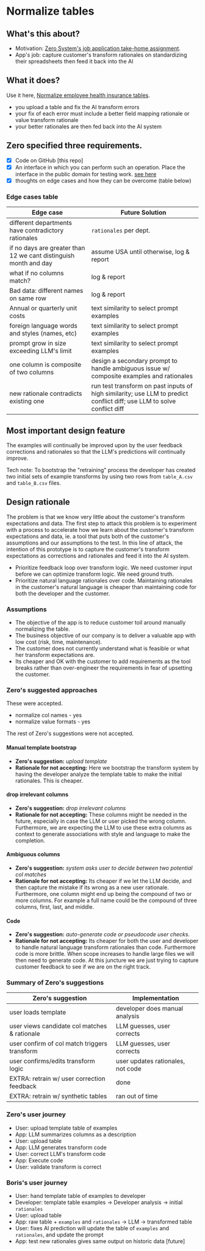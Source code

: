 # Normalize tables

## What's this about?

- Motivation: [Zero System's job application take-home assignment](./docs/zeros_assignment.md).
- App's job: capture customer's transform rationales on standardizing their spreadsheets then feed it back into the AI 

## What it does?

Use it here, [Normalize employee health insurance tables](https://table-normalizer.streamlit.app).

- you upload a table and fix the AI transform errors
- your fix of each error must include a better field mapping rationale or
  value transform rationale
- your better rationales are then fed back into the AI system


## Zero specified three requirements.

- [x] Code on GitHub [this repo]
- [x] An interface in which you can perform such an operation. Place the interface in the
public domain for testing work. [see here](https://table-normalizer.streamlit.app/)
- [x] thoughts on edge cases and how they can be overcome (table below)

### Edge cases table


| Edge case                                             |  Future Solution      |
--------------------------------------------------------|-----------------------|
| different departments have contradictory rationales   | `rationales` per dept. |             
| if no days are greater than 12 we cant distinguish month and day | assume USA until otherwise, log & report |
| what if no columns match?                             | log & report |  
| Bad data: different names on same row                 | log & report |
| Annual or quarterly unit costs                        | text similarity to select prompt examples | 
| foreign language words and styles (names, etc)        | text similarity to select prompt examples |        
| prompt grow in size exceeding LLM's limit             | text similarity to select prompt examples |        
| one column is composite of two columns                | design a secondary prompt to handle ambiguous issue w/ composite examples and rationales |
| new rationale contradicts existing one                | run test transform on past inputs of high similarity; use LLM to predict conflict diff; use LLM to solve conflict diff| 

## Most important design feature

The examples will continually be improved upon by the user feedback corrections
and rationales so that the LLM's predictions will continually improve. 

Tech note: To bootstrap the "retraining" process the developer has created two initial sets of example
transforms by using two rows from `table_A.csv` and `table_B.csv` files. 


## Design rationale

The problem is that we know very little about the customer's transform
expectations and data. The first step to attack this problem is to experiment
with a process to accelerate how we learn about the customer's transform
expectations and data, ie. a tool that puts both of the customer's assumptions and our assumptions to
the test. In this line of attack, the intention of this prototype is to capture
the customer's transform expectations as corrections and rationales and feed it
into the AI system.

- Prioritize feedback loop over transform logic. We need customer input before we can optimize transform logic. We need ground
truth.
- Prioritize natural language rationales over code. Maintaining rationales in the customer's natural language is cheaper than
maintaining code for both the developer and the customer. 


### Assumptions

- The objective of the app is to reduce customer toil around manually
  normalizing the table.
- The business objective of our company is to deliver a valuable app with low cost
  (risk, time, maintenance).
- The customer does not currently understand what is feasible or what her
  transform expectations are.
- Its cheaper and OK with the customer to add requirements as the tool breaks
  rather than over-engineer the requirements in fear of upsetting the customer.


### Zero's suggested approaches

These were accepted.

- normalize col names - yes 
- normalize value formats - yes

The rest of Zero's suggestions were not accepted.

#### Manual template bootstrap

- **Zero's suggestion:** *upload template* 
- **Rationale for not accepting:** Here we bootstrap the transform system by having the developer analyze the
template table to make the initial rationales.
This is cheaper.

#### drop irrelevant columns

- **Zero's suggestion:** *drop irrelevant columns*
- **Rationale for not accepting:** These columns might be needed in the future,
  especially in case the LLM or user picked the wrong column. Furthermore, we
  are expecting the LLM to use these extra columns as context to generate
  associations with style and language to make the completion.

#### Ambiguous columns

- **Zero's suggestion:** *system asks user to decide between two potential col matches* 
- **Rationale for not accepting:** Its cheaper if we let the LLM decide, and then
capture the mistake if its wrong as a new user rationale. Furthermore, one column might end up being
the compound of two or more columns. For example a full name could be the
compound of three columns, first, last, and middle.

#### Code

- **Zero's suggestion:** *auto-generate code or pseudocode user checks.* 
- **Rationale for not accepting:** Its cheaper for both the user and developer to
  handle natural language transform rationales than code. Furthermore code is
  more brittle. When scope increases to handle large files we will then need to
  generate code. At this juncture we are just trying to capture customer
  feedback to see if we are on the right track.

### Summary of Zero's suggestions

| Zero's suggestion                           | Implementation                      |
----------------------------------------------|-------------------------------------|
| user loads template                         | developer does manual analysis      |
| user views candidate col matches & rationale| LLM guesses, user corrects          |
| user confirm of col match triggers transform| LLM guesses, user corrects          |
| user confirms/edits transform logic         | user updates rationales, not code   |
| EXTRA: retrain w/ user correction feedback  | done                                |
| EXTRA: retrain w/ synthetic tables          | ran out of time                     |


### Zero's user journey

- User: upload template table of examples
- App: LLM summarizes columns as a description
- User: upload table
- App: LLM generates transform code
- User: correct LLM's transform code
- App: Execute code
- User: validate transform is correct

### Boris's user journey

- User: hand template table of examples to developer
- Developer: template table examples -> Developer analysis -> initial `rationales`
- User: upload table 
- App: raw table + `examples` and `rationales` -> LLM -> transformed table 
- User: fixes AI prediction will update the table of `examples` and
  `rationales`, and update the prompt
- App: test new rationales gives same output on historic data [future]

